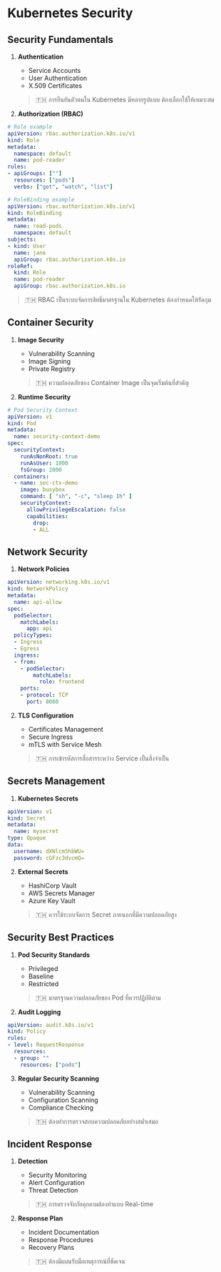 # Kubernetes Security

## Security Fundamentals
1. **Authentication**
   - Service Accounts
   - User Authentication
   - X.509 Certificates
   
   > 🇹🇭 การยืนยันตัวตนใน Kubernetes มีหลายรูปแบบ ต้องเลือกใช้ให้เหมาะสม

2. **Authorization (RBAC)**
```yaml
# Role example
apiVersion: rbac.authorization.k8s.io/v1
kind: Role
metadata:
  namespace: default
  name: pod-reader
rules:
- apiGroups: [""]
  resources: ["pods"]
  verbs: ["get", "watch", "list"]

# RoleBinding example
apiVersion: rbac.authorization.k8s.io/v1
kind: RoleBinding
metadata:
  name: read-pods
  namespace: default
subjects:
- kind: User
  name: jane
  apiGroup: rbac.authorization.k8s.io
roleRef:
  kind: Role
  name: pod-reader
  apiGroup: rbac.authorization.k8s.io
```

> 🇹🇭 RBAC เป็นระบบจัดการสิทธิ์มาตรฐานใน Kubernetes ต้องกำหนดให้รัดกุม

## Container Security
1. **Image Security**
   - Vulnerability Scanning
   - Image Signing
   - Private Registry
   
   > 🇹🇭 ความปลอดภัยของ Container Image เป็นจุดเริ่มต้นที่สำคัญ

2. **Runtime Security**
```yaml
# Pod Security Context
apiVersion: v1
kind: Pod
metadata:
  name: security-context-demo
spec:
  securityContext:
    runAsNonRoot: true
    runAsUser: 1000
    fsGroup: 2000
  containers:
  - name: sec-ctx-demo
    image: busybox
    command: [ "sh", "-c", "sleep 1h" ]
    securityContext:
      allowPrivilegeEscalation: false
      capabilities:
        drop:
        - ALL
```

## Network Security
1. **Network Policies**
```yaml
apiVersion: networking.k8s.io/v1
kind: NetworkPolicy
metadata:
  name: api-allow
spec:
  podSelector:
    matchLabels:
      app: api
  policyTypes:
  - Ingress
  - Egress
  ingress:
  - from:
    - podSelector:
        matchLabels:
          role: frontend
    ports:
    - protocol: TCP
      port: 8080
```

2. **TLS Configuration**
   - Certificates Management
   - Secure Ingress
   - mTLS with Service Mesh
   
   > 🇹🇭 การเข้ารหัสการสื่อสารระหว่าง Service เป็นสิ่งจำเป็น

## Secrets Management
1. **Kubernetes Secrets**
```yaml
apiVersion: v1
kind: Secret
metadata:
  name: mysecret
type: Opaque
data:
  username: dXNlcm5hbWU=
  password: cGFzc3dvcmQ=
```

2. **External Secrets**
   - HashiCorp Vault
   - AWS Secrets Manager
   - Azure Key Vault
   
   > 🇹🇭 ควรใช้ระบบจัดการ Secret ภายนอกที่มีความปลอดภัยสูง

## Security Best Practices
1. **Pod Security Standards**
   - Privileged
   - Baseline
   - Restricted
   
   > 🇹🇭 มาตรฐานความปลอดภัยของ Pod ที่ควรปฏิบัติตาม

2. **Audit Logging**
```yaml
apiVersion: audit.k8s.io/v1
kind: Policy
rules:
- level: RequestResponse
  resources:
  - group: ""
    resources: ["pods"]
```

3. **Regular Security Scanning**
   - Vulnerability Scanning
   - Configuration Scanning
   - Compliance Checking
   
   > 🇹🇭 ต้องทำการตรวจสอบความปลอดภัยอย่างสม่ำเสมอ

## Incident Response
1. **Detection**
   - Security Monitoring
   - Alert Configuration
   - Threat Detection
   
   > 🇹🇭 การตรวจจับภัยคุกคามต้องทำแบบ Real-time

2. **Response Plan**
   - Incident Documentation
   - Response Procedures
   - Recovery Plans
   
   > 🇹🇭 ต้องมีแผนรับมือเหตุการณ์ที่ชัดเจน

